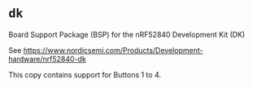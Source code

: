 # `dk`

Board Support Package (BSP) for the nRF52840 Development Kit (DK)

See <https://www.nordicsemi.com/Products/Development-hardware/nrf52840-dk>

This copy contains support for Buttons 1 to 4.
